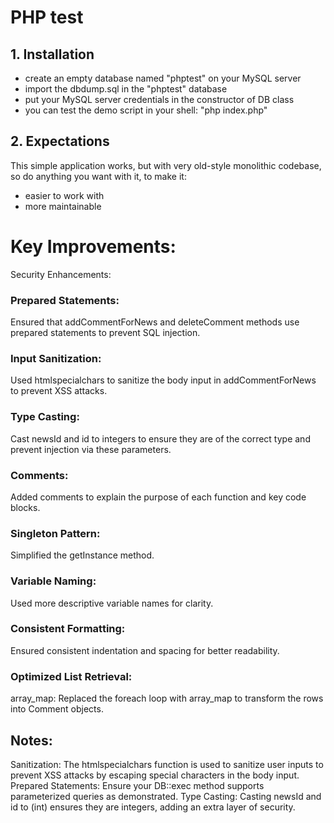 # PHP test

## 1. Installation

  - create an empty database named "phptest" on your MySQL server
  - import the dbdump.sql in the "phptest" database
  - put your MySQL server credentials in the constructor of DB class
  - you can test the demo script in your shell: "php index.php"

## 2. Expectations

This simple application works, but with very old-style monolithic codebase, so do anything you want with it, to make it:

  - easier to work with
  - more maintainable



#  Key Improvements:
Security Enhancements:

### Prepared Statements: 
Ensured that addCommentForNews and deleteComment methods use prepared statements to prevent SQL injection.

### Input Sanitization: 
Used htmlspecialchars to sanitize the body input in addCommentForNews to prevent XSS attacks.

### Type Casting: 
Cast newsId and id to integers to ensure they are of the correct type and prevent injection via these parameters.

### Comments: 
Added comments to explain the purpose of each function and key code blocks.

### Singleton Pattern: 
Simplified the getInstance method.

### Variable Naming: 
Used more descriptive variable names for clarity.

### Consistent Formatting: 
Ensured consistent indentation and spacing for better readability.

### Optimized List Retrieval:
array_map: Replaced the foreach loop with array_map to transform the rows into Comment objects.

## Notes:
Sanitization: The htmlspecialchars function is used to sanitize user inputs to prevent XSS attacks by escaping special characters in the body input.
Prepared Statements: Ensure your DB::exec method supports parameterized queries as demonstrated.
Type Casting: Casting newsId and id to (int) ensures they are integers, adding an extra layer of security.

